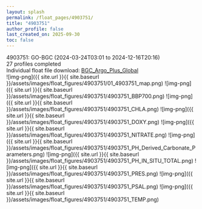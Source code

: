 ```yaml
---
layout: splash
permalink: /float_pages/4903751/
title: "4903751"
author_profile: false
last_created_on: 2025-09-30
toc: false
---
```

 
4903751: GO-BGC (2024-03-24T03:01 to 2024-12-16T20:16)\
27 profiles completed\
Individual float file download: [BGC_Argo_Plus_Global](https://ftp.soest.hawaii.edu/bgc_argo_plus/Individual_Floats/outliers_removed/4903751_Sprof_processed.nc)\
![img-png]({{ site.url }}{{ site.baseurl }}/assets/images/float_figures/4903751/01_4903751_map.png)
![img-png]({{ site.url }}{{ site.baseurl }}/assets/images/float_figures/4903751/4903751_BBP700.png)
![img-png]({{ site.url }}{{ site.baseurl }}/assets/images/float_figures/4903751/4903751_CHLA.png)
![img-png]({{ site.url }}{{ site.baseurl }}/assets/images/float_figures/4903751/4903751_DOXY.png)
![img-png]({{ site.url }}{{ site.baseurl }}/assets/images/float_figures/4903751/4903751_NITRATE.png)
![img-png]({{ site.url }}{{ site.baseurl }}/assets/images/float_figures/4903751/4903751_PH_Derived_Carbonate_Parameters.png)
![img-png]({{ site.url }}{{ site.baseurl }}/assets/images/float_figures/4903751/4903751_PH_IN_SITU_TOTAL.png)
![img-png]({{ site.url }}{{ site.baseurl }}/assets/images/float_figures/4903751/4903751_PRES.png)
![img-png]({{ site.url }}{{ site.baseurl }}/assets/images/float_figures/4903751/4903751_PSAL.png)
![img-png]({{ site.url }}{{ site.baseurl }}/assets/images/float_figures/4903751/4903751_TEMP.png)
